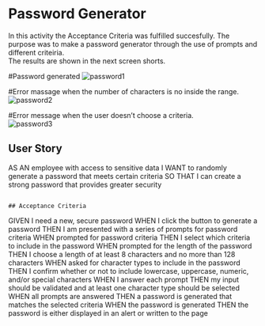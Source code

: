 # Password Generator

In this activity the Acceptance Criteria was fulfilled succesfully. The purpose was to make a password generator through the use of prompts and different criteiria.   
The results are shown in the next screen shorts.  

#Password generated 
![password1](https://user-images.githubusercontent.com/87739510/143808049-a46b8fc0-642d-42cd-996c-5f873d426f96.png)

#Error massage when the number of characters is no inside the range. 
![password2](https://user-images.githubusercontent.com/87739510/143808053-45869b7a-66a3-44f3-b6dc-4f170efdd13a.png)

#Error message when the user doesn’t choose a criteria.  
![password3](https://user-images.githubusercontent.com/87739510/143808056-25c991b1-8698-4232-aabc-802c92e17229.png)

## User Story
AS AN employee with access to sensitive data
I WANT to randomly generate a password that meets certain criteria
SO THAT I can create a strong password that provides greater security
```

## Acceptance Criteria

```
GIVEN I need a new, secure password
WHEN I click the button to generate a password
THEN I am presented with a series of prompts for password criteria
WHEN prompted for password criteria
THEN I select which criteria to include in the password
WHEN prompted for the length of the password
THEN I choose a length of at least 8 characters and no more than 128 characters
WHEN asked for character types to include in the password
THEN I confirm whether or not to include lowercase, uppercase, numeric, and/or special characters
WHEN I answer each prompt
THEN my input should be validated and at least one character type should be selected
WHEN all prompts are answered
THEN a password is generated that matches the selected criteria
WHEN the password is generated
THEN the password is either displayed in an alert or written to the page
```






